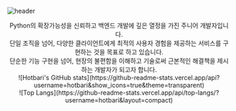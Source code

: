 ![header](https://capsule-render.vercel.app/api?text=Hotbari's&type=waving)
<div align="center">
  Python의 확장가능성을 신뢰하고 백엔드 개발에 깊은 열정을 가진 주니어 개발자입니다. <br>
  단일 조직을 넘어, 다양한 클라이언트에게 최적의 사용자 경험을 제공하는 서비스를 구현하는 것을 목표로 하고 있습니다. <br>
  단순한 기능 구현을 넘어, 현장의 불편함을 이해하고 기술로써 근본적인 해결책을 제시하는 개발자가 되고자 합니다. <br>
</div>

<div align="center">
  ![Hotbari's GitHub stats](https://github-readme-stats.vercel.app/api?username=hotbari&show_icons=true&theme=transparent)
</div>

<div align="center">
  ![Top Langs](https://github-readme-stats.vercel.app/api/top-langs/?username=hotbari&layout=compact)
</div>
